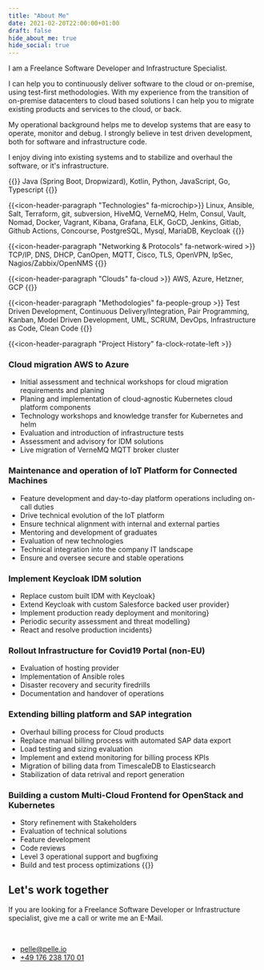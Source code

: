 ```yaml
---
title: "About Me"
date: 2021-02-20T22:00:00+01:00
draft: false
hide_about_me: true
hide_social: true
---
```


I am a Freelance Software Developer and Infrastructure Specialist. 

I can help you to continuously deliver software to the cloud or on-premise, using test-first methodologies. With my experience from the transition of on-premise datacenters to cloud based solutions I can help you to migrate existing products and services to the cloud, or back.

My operational background helps me to develop systems that are easy to operate, monitor and debug. I strongly believe in test driven development, both for software and infrastructure code.

I enjoy diving into existing systems and to stabilize and overhaul the software, or it's infrastructure. 

{{<icon-header-paragraph Ecosystems fa-leaf>}}
Java (Spring Boot, Dropwizard), Kotlin, Python, JavaScript, Go, Typescript
{{</icon-header-paragraph>}}

{{<icon-header-paragraph "Technologies" fa-microchip>}}
Linux, Ansible, Salt, Terraform, git, subversion, HiveMQ, VerneMQ, Helm, Consul, Vault, Nomad, Docker, Vagrant, Kibana, Grafana,
ELK, GoCD, Jenkins, Gitlab, Github Actions, Concourse, PostgreSQL, Mysql, MariaDB, Keycloak
{{</icon-header-paragraph>}}

{{<icon-header-paragraph "Networking & Protocols" fa-network-wired >}}
TCP/IP, DNS, DHCP, CanOpen, MQTT, Cisco, TLS, OpenVPN, IpSec, Nagios/Zabbix/OpenNMS
{{</icon-header-paragraph>}}

{{<icon-header-paragraph "Clouds" fa-cloud >}}
AWS, Azure, Hetzner, GCP
{{</icon-header-paragraph>}}

{{<icon-header-paragraph "Methodologies" fa-people-group >}}
Test Driven Development, Continuous Delivery/Integration, Pair Programming, Kanban, Model Driven Development, UML, SCRUM,
DevOps, Infrastructure as Code, Clean Code
{{</icon-header-paragraph>}}

{{<icon-header-paragraph "Project History" fa-clock-rotate-left >}}

### Cloud migration AWS to Azure

* Initial assessment and technical workshops for cloud migration requirements and planing
* Planing and implementation of cloud-agnostic Kubernetes cloud platform components
* Technology workshops and knowledge transfer for Kubernetes and helm
* Evaluation and introduction of infrastructure tests
* Assessment and advisory for IDM solutions
* Live migration of VerneMQ MQTT broker cluster

### Maintenance and operation of IoT Platform for Connected Machines

* Feature development and day-to-day platform operations including on-call duties
* Drive technical evolution of the IoT platform
* Ensure technical alignment with internal and external parties
* Mentoring and development of graduates
* Evaluation of new technologies
* Technical integration into the company IT landscape
* Ensure and oversee secure and stable operations

### Implement Keycloak IDM solution

* Replace custom built IDM with Keycloak}
* Extend Keycloak with custom Salesforce backed user provider}
* Implement production ready deployment and monitoring}
* Periodic security assessment and threat modelling}
* React and resolve production incidents}

### Rollout Infrastructure for Covid19 Portal (non-EU)

* Evaluation of hosting provider
* Implementation of Ansible roles
* Disaster recovery and security firedrills
* Documentation and handover of operations


### Extending billing platform and SAP integration

* Overhaul billing process for Cloud products
* Replace manual billing process with automated SAP data export
* Load testing and sizing evaluation
* Implement and extend monitoring for billing process KPIs
* Migration of billing data from TimescaleDB to Elasticsearch
* Stabilization of data retrival and report generation

### Building a custom Multi-Cloud Frontend for OpenStack and Kubernetes

* Story refinement with Stakeholders
* Evaluation of technical solutions
* Feature development
* Code reviews
* Level 3 operational support and bugfixing
* Build and test process optimizations
{{</icon-header-paragraph>}}

## Let's work together

If you are looking for a Freelance Software Developer or Infrastructure specialist, give me a call or write me an E-Mail.

<br />

<ul class="list-group list-no-style list-group-horizontal justify-content-center gap-3">
    <li>
        <a href="mailto:pelle@pelle.io" title="Email me">
            <span class="fa-stack fa-lg">
                <i class="fas fa-circle fa-stack-2x"></i>
                <i class="fas fa-envelope fa-stack-1x fa-inverse"></i>
            </span>
            pelle@pelle.io
        </a>
    </li>
    <li>
        <a href="tel:+49%20176%20238%20170%2001" title="Call me">
            <span class="fa-stack fa-lg">
                <i class="fas fa-circle fa-stack-2x"></i>
                <i class="fas fa-phone fa-stack-1x fa-inverse"></i>
            </span>
            +49 176 238 170 01
        </a>
    </li>
</ul>
